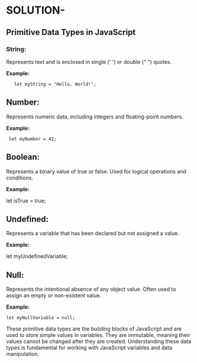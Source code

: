 # SOLUTION-
## Primitive Data Types in JavaScript
### String:
Represents text and is enclosed in single (' ') or double (" ") quotes.

**Example:**
     
       let myString = "Hello, World!";
    
## Number:
Represents numeric data, including integers and floating-point numbers.

**Example:**
   
     let myNumber = 42;
## Boolean:
Represents a binary value of true or false.
Used for logical operations and conditions.

**Example:**
  
   let isTrue = true;
## Undefined:
Represents a variable that has been declared but not assigned a value.

**Example:**
   
   let myUndefinedVariable;
## Null:
Represents the intentional absence of any object value.
Often used to assign an empty or non-existent value.

**Example:**
 
    let myNullVariable = null;
These primitive data types are the building blocks of JavaScript and are used to store simple values in variables. They are immutable, meaning their values cannot be changed after they are created. Understanding these data types is fundamental for working with JavaScript variables and data manipulation.






